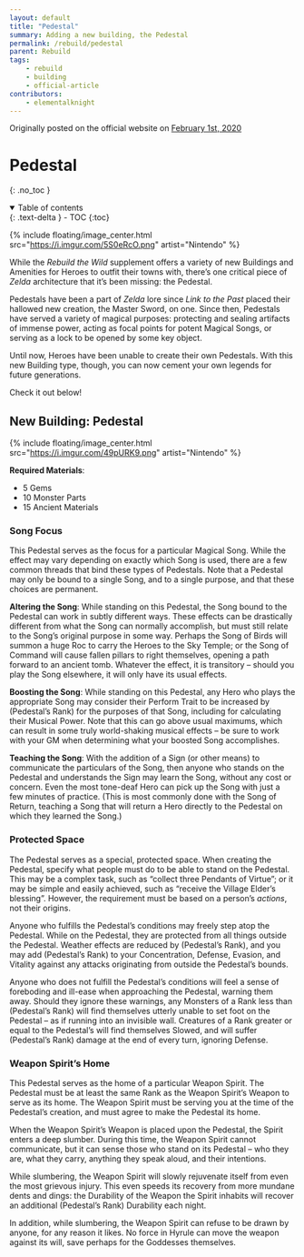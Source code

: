 ```yaml
---
layout: default
title: "Pedestal"
summary: Adding a new building, the Pedestal
permalink: /rebuild/pedestal
parent: Rebuild
tags:
    - rebuild
    - building
    - official-article
contributors:
    - elementalknight
---
```


Originally posted on the official website on [February 1st, 2020](https://reclaimthewild.net/index.php/2020/02/01/new-building-pedestal/)

# Pedestal
{: .no_toc }

<details open markdown="block">
  <summary>
    Table of contents
  </summary>
  {: .text-delta }
- TOC
{:toc}
</details>

{% include floating/image_center.html src="https://i.imgur.com/5S0eRcO.png" artist="Nintendo" %}

While the *Rebuild the Wild* supplement offers a variety of new Buildings and Amenities for Heroes to outfit their towns with, there’s one critical piece of *Zelda* architecture that it’s been missing: the Pedestal.

Pedestals have been a part of *Zelda* lore since *Link to the Past* placed their hallowed new creation, the Master Sword, on one. Since then, Pedestals have served a variety of magical purposes: protecting and sealing artifacts of immense power, acting as focal points for potent Magical Songs, or serving as a lock to be opened by some key object.

Until now, Heroes have been unable to create their own Pedestals. With this new Building type, though, you can now cement your own legends for future generations.

Check it out below!

## New Building: Pedestal

{% include floating/image_center.html src="https://i.imgur.com/49pURK9.png" artist="Nintendo" %}

**Required Materials**:
* 5 Gems
* 10 Monster Parts
* 15 Ancient Materials

### Song Focus

This Pedestal serves as the focus for a particular Magical Song. While the effect may vary depending on exactly which Song is used, there are a few common threads that bind these types of Pedestals. Note that a Pedestal may only be bound to a single Song, and to a single purpose, and that these choices are permanent.

**Altering the Song**: While standing on this Pedestal, the Song bound to the Pedestal can work in subtly different ways. These effects can be drastically different from what the Song can normally accomplish, but must still relate to the Song’s original purpose in some way. Perhaps the Song of Birds will summon a huge Roc to carry the Heroes to the Sky Temple; or the Song of Command will cause fallen pillars to right themselves, opening a path forward to an ancient tomb. Whatever the effect, it is transitory – should you play the Song elsewhere, it will only have its usual effects.

**Boosting the Song**: While standing on this Pedestal, any Hero who plays the appropriate Song may consider their Perform Trait to be increased by (Pedestal’s Rank) for the purposes of that Song, including for calculating their Musical Power. Note that this can go above usual maximums, which can result in some truly world-shaking musical effects – be sure to work with your GM when determining what your boosted Song accomplishes.

**Teaching the Song**: With the addition of a Sign (or other means) to communicate the particulars of the Song, then anyone who stands on the Pedestal and understands the Sign may learn the Song, without any cost or concern. Even the most tone-deaf Hero can pick up the Song with just a few minutes of practice. (This is most commonly done with the Song of Return, teaching a Song that will return a Hero directly to the Pedestal on which they learned the Song.)

### Protected Space

The Pedestal serves as a special, protected space. When creating the Pedestal, specify what people must do to be able to stand on the Pedestal. This may be a complex task, such as “collect three Pendants of Virtue”; or it may be simple and easily achieved, such as “receive the Village Elder’s blessing”. However, the requirement must be based on a person’s *actions*, not their origins.

Anyone who fulfills the Pedestal’s conditions may freely step atop the Pedestal. While on the Pedestal, they are protected from all things outside the Pedestal. Weather effects are reduced by (Pedestal’s Rank), and you may add (Pedestal’s Rank) to your Concentration, Defense, Evasion, and Vitality against any attacks originating from outside the Pedestal’s bounds.

Anyone who does not fulfill the Pedestal’s conditions will feel a sense of foreboding and ill-ease when approaching the Pedestal, warning them away. Should they ignore these warnings, any Monsters of a Rank less than (Pedestal’s Rank) will find themselves utterly unable to set foot on the Pedestal – as if running into an invisible wall. Creatures of a Rank greater or equal to the Pedestal’s will find themselves Slowed, and will suffer (Pedestal’s Rank) damage at the end of every turn, ignoring Defense.

### Weapon Spirit’s Home

This Pedestal serves as the home of a particular Weapon Spirit. The Pedestal must be at least the same Rank as the Weapon Spirit’s Weapon to serve as its home. The Weapon Spirit must be serving you at the time of the Pedestal’s creation, and must agree to make the Pedestal its home.

When the Weapon Spirit’s Weapon is placed upon the Pedestal, the Spirit enters a deep slumber. During this time, the Weapon Spirit cannot communicate, but it can sense those who stand on its Pedestal – who they are, what they carry, anything they speak aloud, and their intentions.

While slumbering, the Weapon Spirit will slowly rejuvenate itself from even the most grievous injury. This even speeds its recovery from more mundane dents and dings: the Durability of the Weapon the Spirit inhabits will recover an additional (Pedestal’s Rank) Durability each night.

In addition, while slumbering, the Weapon Spirit can refuse to be drawn by anyone, for any reason it likes. No force in Hyrule can move the weapon against its will, save perhaps for the Goddesses themselves.